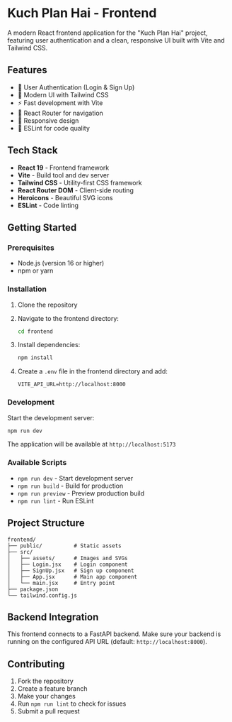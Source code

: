 # Kuch Plan Hai - Frontend

A modern React frontend application for the "Kuch Plan Hai" project, featuring user authentication and a clean, responsive UI built with Vite and Tailwind CSS.

## Features

- 🔐 User Authentication (Login & Sign Up)
- 🎨 Modern UI with Tailwind CSS
- ⚡ Fast development with Vite
- 🧭 React Router for navigation
- 📱 Responsive design
- 🔧 ESLint for code quality

## Tech Stack

- **React 19** - Frontend framework
- **Vite** - Build tool and dev server
- **Tailwind CSS** - Utility-first CSS framework
- **React Router DOM** - Client-side routing
- **Heroicons** - Beautiful SVG icons
- **ESLint** - Code linting

## Getting Started

### Prerequisites

- Node.js (version 16 or higher)
- npm or yarn

### Installation

1. Clone the repository
2. Navigate to the frontend directory:
   ```bash
   cd frontend
   ```

3. Install dependencies:
   ```bash
   npm install
   ```

4. Create a `.env` file in the frontend directory and add:
   ```
   VITE_API_URL=http://localhost:8000
   ```

### Development

Start the development server:

```bash
npm run dev
```

The application will be available at `http://localhost:5173`

### Available Scripts

- `npm run dev` - Start development server
- `npm run build` - Build for production
- `npm run preview` - Preview production build
- `npm run lint` - Run ESLint

## Project Structure

```
frontend/
├── public/          # Static assets
├── src/
│   ├── assets/      # Images and SVGs
│   ├── Login.jsx    # Login component
│   ├── SignUp.jsx   # Sign up component
│   ├── App.jsx      # Main app component
│   └── main.jsx     # Entry point
├── package.json
└── tailwind.config.js
```

## Backend Integration

This frontend connects to a FastAPI backend. Make sure your backend is running on the configured API URL (default: `http://localhost:8000`).

## Contributing

1. Fork the repository
2. Create a feature branch
3. Make your changes
4. Run `npm run lint` to check for issues
5. Submit a pull request

